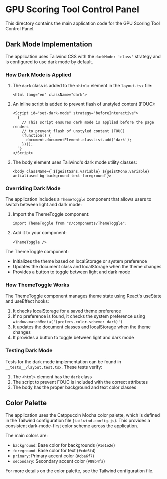 # GPU Scoring Tool Control Panel

This directory contains the main application code for the GPU Scoring Tool Control Panel.

## Dark Mode Implementation

The application uses Tailwind CSS with the `darkMode: 'class'` strategy and is configured to use dark mode by default.

### How Dark Mode is Applied

1. The `dark` class is added to the `<html>` element in the `layout.tsx` file:
   ```tsx
   <html lang="en" className="dark">
   ```

2. An inline script is added to prevent flash of unstyled content (FOUC):
   ```tsx
   <Script id="set-dark-mode" strategy="beforeInteractive">
     {`
       // This script ensures dark mode is applied before the page renders
       // to prevent flash of unstyled content (FOUC)
       (function() {
         document.documentElement.classList.add('dark');
       })();
     `}
   </Script>
   ```

3. The body element uses Tailwind's dark mode utility classes:
   ```tsx
   <body className={`${geistSans.variable} ${geistMono.variable} antialiased bg-background text-foreground`}>
   ```

### Overriding Dark Mode

The application includes a `ThemeToggle` component that allows users to switch between light and dark mode:

1. Import the ThemeToggle component:
   ```tsx
   import ThemeToggle from "@/components/ThemeToggle";
   ```

2. Add it to your component:
   ```tsx
   <ThemeToggle />
   ```

The ThemeToggle component:
- Initializes the theme based on localStorage or system preference
- Updates the document class and localStorage when the theme changes
- Provides a button to toggle between light and dark mode

### How ThemeToggle Works

The ThemeToggle component manages theme state using React's useState and useEffect hooks:

1. It checks localStorage for a saved theme preference
2. If no preference is found, it checks the system preference using `window.matchMedia('(prefers-color-scheme: dark)')`
3. It updates the document classes and localStorage when the theme changes
4. It provides a button to toggle between light and dark mode

### Testing Dark Mode

Tests for the dark mode implementation can be found in `__tests__/layout.test.tsx`. These tests verify:

1. The `<html>` element has the `dark` class
2. The script to prevent FOUC is included with the correct attributes
3. The body has the proper background and text color classes

## Color Palette

The application uses the Catppuccin Mocha color palette, which is defined in the Tailwind configuration file (`tailwind.config.js`). This provides a consistent dark-mode-first color scheme across the application.

The main colors are:
- `background`: Base color for backgrounds (`#1e1e2e`)
- `foreground`: Base color for text (`#cdd6f4`)
- `primary`: Primary accent color (`#cba6f7`)
- `secondary`: Secondary accent color (`#89b4fa`)

For more details on the color palette, see the Tailwind configuration file.